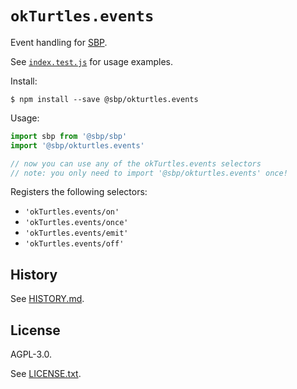 # `okTurtles.events`

Event handling for [SBP](https://github.com/okTurtles/sbp-js).

See [`index.test.js`](index.test.js) for usage examples.

Install:

```
$ npm install --save @sbp/okturtles.events
```

Usage:

```js
import sbp from '@sbp/sbp'
import '@sbp/okturtles.events'

// now you can use any of the okTurtles.events selectors
// note: you only need to import '@sbp/okturtles.events' once!
```

Registers the following selectors:

- `'okTurtles.events/on'`
- `'okTurtles.events/once'`
- `'okTurtles.events/emit'`
- `'okTurtles.events/off'`

## History

See [HISTORY.md](HISTORY.md).

## License

AGPL-3.0.

See [LICENSE.txt](LICENSE.txt).
